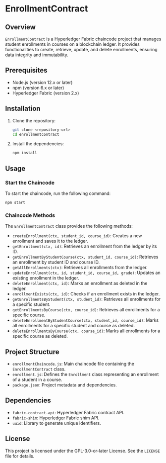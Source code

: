# EnrollmentContract

## Overview

`EnrollmentContract` is a Hyperledger Fabric chaincode project that manages student enrollments in courses on a blockchain ledger. It provides functionalities to create, retrieve, update, and delete enrollments, ensuring data integrity and immutability.

## Prerequisites

- Node.js (version 12.x or later)
- npm (version 6.x or later)
- Hyperledger Fabric (version 2.x)

## Installation

1. Clone the repository:
    ```sh
    git clone <repository-url>
    cd enrollmentcontract
    ```

2. Install the dependencies:
    ```sh
    npm install
    ```

## Usage

### Start the Chaincode

To start the chaincode, run the following command:
```sh
npm start
```

### Chaincode Methods

The `EnrollmentContract` class provides the following methods:

- `createEnrollment(ctx, student_id, course_id)`: Creates a new enrollment and saves it to the ledger.
- `getEnrollment(ctx, id)`: Retrieves an enrollment from the ledger by its ID.
- `getEnrollmentByStudentCourse(ctx, student_id, course_id)`: Retrieves an enrollment by student ID and course ID.
- `getAllEnrollments(ctx)`: Retrieves all enrollments from the ledger.
- `updateEnrollment(ctx, id, student_id, course_id, grade)`: Updates an existing enrollment in the ledger.
- `deleteEnrollment(ctx, id)`: Marks an enrollment as deleted in the ledger.
- `enrollmentExists(ctx, id)`: Checks if an enrollment exists in the ledger.
- `getEnrollmentsByStudent(ctx, student_id)`: Retrieves all enrollments for a specific student.
- `getEnrollmentsByCourse(ctx, course_id)`: Retrieves all enrollments for a specific course.
- `deleteEnrollmentByStudentCourse(ctx, student_id, course_id)`: Marks all enrollments for a specific student and course as deleted.
- `deleteEnrollmentsByCourse(ctx, course_id)`: Marks all enrollments for a specific course as deleted.

## Project Structure

- `enrollmentChaincode.js`: Main chaincode file containing the `EnrollmentContract` class.
- `enrollment.js`: Defines the `Enrollment` class representing an enrollment of a student in a course.
- `package.json`: Project metadata and dependencies.

## Dependencies

- `fabric-contract-api`: Hyperledger Fabric contract API.
- `fabric-shim`: Hyperledger Fabric shim API.
- `uuid`: Library to generate unique identifiers.

## License

This project is licensed under the GPL-3.0-or-later License. See the `LICENSE` file for details.